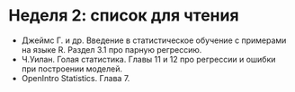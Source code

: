 # Неделя 2: список для чтения

* Джеймс Г. и др. Введение в статистическое обучение с примерами на языке R. Раздел 3.1 про парную регрессию.
* Ч.Уилан. Голая статистика. Главы 11 и 12 про регрессии и ошибки при построении моделей.
* OpenIntro Statistics. Глава 7.
